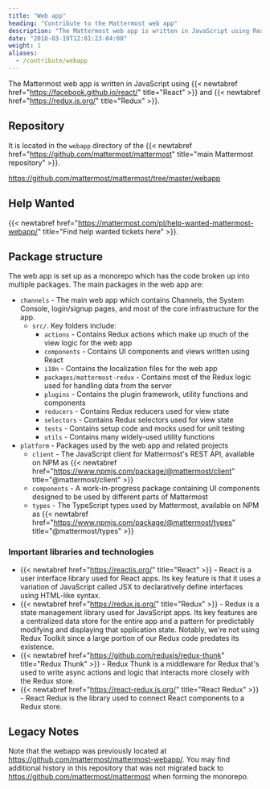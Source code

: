 ```yaml
---
title: "Web app"
heading: "Contribute to the Mattermost web app"
description: "The Mattermost web app is written in JavaScript using React and Redux."
date: "2018-03-19T12:01:23-04:00"
weight: 1
aliases:
  - /contribute/webapp
---
```


The Mattermost web app is written in JavaScript using {{< newtabref href="https://facebook.github.io/react/" title="React" >}} and {{< newtabref href="https://redux.js.org/" title="Redux" >}}.

## Repository

It is located in the `webapp` directory of the {{< newtabref href="https://github.com/mattermost/mattermost" title="main Mattermost repository" >}}.

https://github.com/mattermost/mattermost/tree/master/webapp

## Help Wanted

{{< newtabref href="https://mattermost.com/pl/help-wanted-mattermost-webapp/" title="Find help wanted tickets here" >}}.

## Package structure

The web app is set up as a monorepo which has the code broken up into multiple packages. The main packages in the web app are:

* `channels` - The main web app which contains Channels, the System Console, login/signup pages, and most of the core infrastructure for the app.
    * `src/`. Key folders include:
        * `actions` - Contains Redux actions which make up much of the view logic for the web app
        * `components` - Contains UI components and views written using React
        * `i18n` - Contains the localization files for the web app
        * `packages/mattermost-redux` - Contains most of the Redux logic used for handling data from the server
        * `plugins` - Contains the plugin framework, utility functions and components
        * `reducers` - Contains Redux reducers used for view state
        * `selectors` - Contains Redux selectors used for view state
        * `tests` - Contains setup code and mocks used for unit testing
        * `utils` - Contains many widely-used utility functions
* `platform` - Packages used by the web app and related projects
    * `client` - The JavaScript client for Mattermost's REST API, available on NPM as {{< newtabref href="https://www.npmjs.com/package/@mattermost/client" title="@mattermost/client" >}}
    * `components` - A work-in-progress package containing UI components designed to be used by different parts of Mattermost
    * `types` - The TypeScript types used by Mattermost, available on NPM as {{< newtabref href="https://www.npmjs.com/package/@mattermost/types" title="@mattermost/types" >}}

### Important libraries and technologies

- {{< newtabref href="https://reactjs.org/" title="React" >}} - React is a user interface library used for React apps. Its key feature is that it uses a variation of JavaScript called JSX to declaratively define interfaces using HTML-like syntax.
- {{< newtabref href="https://redux.js.org/" title="Redux" >}} - Redux is a state management library used for JavaScript apps. Its key features are a centralized data store for the entire app and a pattern for predictably modifying and displaying that spplication state. Notably, we're not using Redux Toolkit since a large portion of our Redux code predates its existence.
- {{< newtabref href="https://github.com/reduxjs/redux-thunk" title="Redux Thunk" >}} - Redux Thunk is a middleware for Redux that's used to write async actions and logic that interacts more closely with the Redux store.
- {{< newtabref href="https://react-redux.js.org/" title="React Redux" >}} - React Redux is the library used to connect React components to a Redux store.
 
## Legacy Notes

Note that the webapp was previously located at https://github.com/mattermost/mattermost-webapp/. You may find additional history in this repository that was not migrated back to https://github.com/mattermost/mattermost when forming the monorepo.
